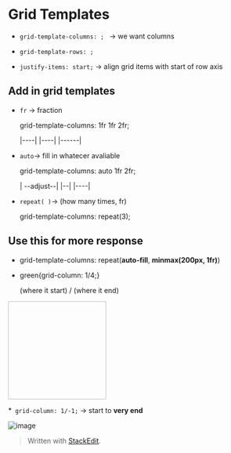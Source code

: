 
# Grid Templates
* ``grid-template-columns: ; `` → we want columns
* ``grid-template-rows: ;``

* ``justify-items: start;``  → align grid items with start of row axis

## Add in grid templates
* ``fr`` → fraction <p>
	grid-template-columns: 1fr 1fr 2fr; <p>
	|----| |----| |------|
	
* ``auto``→ fill in whatecer avaliable <p>
	grid-template-columns: auto 1fr 2fr; <p>
	| --adjust--| |--| |----|

* ``repeat( )``→ (how many times, fr) <p>
grid-template-columns: repeat(3);
	
## Use this for more response
* grid-template-columns: repeat(**auto-fill**, **minmax(200px, 1fr)**)  

* green{grid-column: 1/4;} <p>
	(where it start) / (where it end)
	<p>

<img scr="https://user-images.githubusercontent.com/68550874/130927830-2859bd7f-f5dd-4fe7-82f1-28fe949e1335.png" width="200" height="200">		


*`` grid-column: 1/-1;`` → start to **very end**
		
![image](https://user-images.githubusercontent.com/68550874/130942528-92279ea7-850e-4ee3-a5d1-3898512ae5e6.png )


> Written with [StackEdit](https://stackedit.io/).
<!--stackedit_data:
eyJoaXN0b3J5IjpbMjA0MTc4MjA5NywtMjg1Njg3MTEyLDMzNT
gwODU5Nyw0ODYxODg1MzAsLTM5NzQzMzMzMywtMTY3MzAwNzkx
Nyw1NTQ0Mzg2OTMsLTQ3MzUzMjYxOSwxMDk3NTY3OTAyLC04NT
c0ODEzNDBdfQ==
-->
